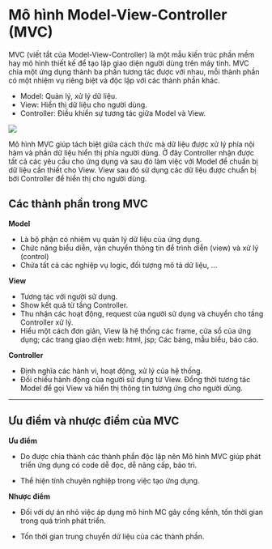 ﻿# Mô hình Model-View-Controller (MVC)

MVC (viết tắt của Model-View-Controller) là một mẫu kiến 
trúc phần mềm hay mô hình thiết kế để tạo lập giao diện 
người dùng trên máy tính. MVC chia một ứng dụng thành ba 
phần tương tác được với nhau, mỗi thành phần có một nhiệm
 vụ riêng biệt và độc lập với các thành phần khác.

- Model: Quản lý, xử lý dữ liệu.
- View: Hiển thị dữ liệu cho người dùng.
- Controller: Điều khiển sự tương tác giữa Model và View.

![](https://viettuts.vn/images/struts2/mvc-la-gi.png)

Mô hình MVC giúp tách biệt giữa cách thức mà dữ liệu được xử 
lý phía nội hàm và phần dữ liệu hiển thị phía người dùng. 
Ở đây Controller nhận được tất cả các yêu cầu cho ứng dụng 
và sau đó làm việc với Model để chuẩn bị dữ liệu cần thiết 
cho View. View sau đó sử dụng các dữ liệu được chuẩn bị bởi 
Controller để hiển thị cho người dùng.

## Các thành phần trong MVC


**Model**
- Là bộ phận có nhiệm vụ quản lý dữ liệu của ứng dụng.
- Chức năng biểu diễn, vận chuyển thông tin để trình diễn (view) và xử lý (control)
- Chứa tất cả các nghiệp vụ logic, đối tượng mô tả dữ liệu, ...

**View**
- Tương tác với người sử dụng.
- Show kết quả từ tầng Controller.
- Thu nhận các hoạt động, request của người sử dụng và 
chuyển cho tầng Controller xử lý.
- Hiểu một cách đơn giản, View là hệ thống các frame, 
cửa sổ của ứng dụng; các trang giao diện web: html, jsp; 
Các bảng, mẫu biểu, báo cáo.

**Controller**
- Định nghĩa các hành vi, hoạt động, xử lý của hệ thống.
- Đối chiếu hành động của người sử dụng từ View. Đồng thời tương tác Model để gọi View và hiển thị thông tin tương ứng cho người dùng.

----

## Ưu điểm và nhược điểm của MVC

**Ưu điểm**

- Do được chia thành các thành phần độc lập
nên Mô hình MVC giúp phát triển ứng dụng có code 
dễ đọc, dễ nâng cấp, bảo trì.

- Thể hiện tính chuyên nghiệp trong việc tạo ứng dụng.

**Nhược điểm**

- Đối với dự án nhỏ việc áp dụng mô hình 
MC gây cồng kềnh, tốn thời gian trong quá 
trình phát triển. 

- Tốn thời gian trung chuyển dữ
 liệu của các thành phần.


